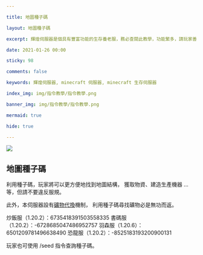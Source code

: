 ```yaml
---

title: 地圖種子碼

layout: 地圖種子碼

excerpt: 輝煌伺服器是個具有豐富功能的生存養老服，務必查閱此教學，功能繁多，請玩家善用 Ctrl + F 關鍵字查詢。

date: 2021-01-26 00:00

sticky: 98

comments: false

keywords: 輝煌伺服器, minecraft 伺服器, minecraft 生存伺服器

index_img: img/指令教學/指令教學.png

banner_img: img/指令教學/指令教學.png

mermaid: true

hide: true

---
```


<style>
:not([data-user-color-scheme]) th {
    position: sticky;
    top: 0;
    z-index: 10000;
    background-color: #eee;
}

[data-user-color-scheme="dark"] th {
    position: sticky;
    top: 0;
    z-index: 10000;
    background-color: #1f3144;
}
</style>

![](img/指令教學/橫幅.png) 

## 地圖種子碼
利用種子碼，玩家將可以更方便地找到地圖結構，
獲取物資、建造生產機器 ... 等，但請不要違反服規。

此外，本伺服器設有[礦物代換](https://www.brilliantw.net/礦物代換)機制，
利用種子碼尋找礦物必是無功而返。

<span class="label label-info">炒飯服（1.20.2）</span>：<span class="label label-success">6735418391503558335</span> 
<span class="label label-info">書碼服（1.20.2）</span>：<span class="label label-success">-6728685047486952757</span> 
<span class="label label-info">羽森服（1.20.6）</span>：<span class="label label-success">6501209781496638490</span> 
<span class="label label-info">恐龍服（1.20.2）</span>：<span class="label label-success">-8525183193200900131</span> 

玩家也可使用 <span class="label label-info">/seed</span> 指令查詢種子碼。


